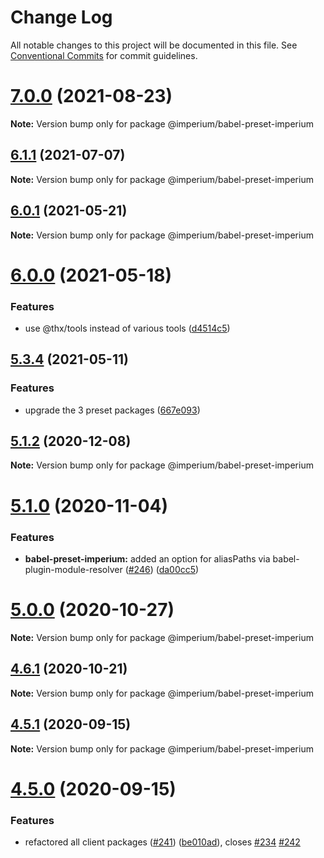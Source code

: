 # Change Log

All notable changes to this project will be documented in this file.
See [Conventional Commits](https://conventionalcommits.org) for commit guidelines.

# [7.0.0](https://github.com/darkadept/imperium/compare/v6.2.1...v7.0.0) (2021-08-23)

**Note:** Version bump only for package @imperium/babel-preset-imperium





## [6.1.1](https://github.com/darkadept/imperium/compare/v6.1.0...v6.1.1) (2021-07-07)

**Note:** Version bump only for package @imperium/babel-preset-imperium





## [6.0.1](https://github.com/darkadept/imperium/compare/v6.0.0...v6.0.1) (2021-05-21)

**Note:** Version bump only for package @imperium/babel-preset-imperium





# [6.0.0](https://github.com/darkadept/imperium/compare/v5.3.4...v6.0.0) (2021-05-18)


### Features

* use @thx/tools instead of various tools ([d4514c5](https://github.com/darkadept/imperium/commit/d4514c5271e80398a5486b44174bca0f1de9ff7e))





## [5.3.4](https://github.com/darkadept/imperium/compare/v5.3.3...v5.3.4) (2021-05-11)


### Features

* upgrade the 3 preset packages ([667e093](https://github.com/darkadept/imperium/commit/667e09336aa97c28184c7795ba16f94802c78735))





## [5.1.2](https://github.com/darkadept/imperium/compare/v5.1.1...v5.1.2) (2020-12-08)

**Note:** Version bump only for package @imperium/babel-preset-imperium





# [5.1.0](https://github.com/darkadept/imperium/compare/v5.0.0...v5.1.0) (2020-11-04)


### Features

* **babel-preset-imperium:** added an option for aliasPaths via babel-plugin-module-resolver ([#246](https://github.com/darkadept/imperium/issues/246)) ([da00cc5](https://github.com/darkadept/imperium/commit/da00cc58014134df5991fe7b62bf470172b27d4b))





# [5.0.0](https://github.com/darkadept/imperium/compare/v4.6.1...v5.0.0) (2020-10-27)

**Note:** Version bump only for package @imperium/babel-preset-imperium





## [4.6.1](https://github.com/darkadept/imperium/compare/v4.6.0...v4.6.1) (2020-10-21)

**Note:** Version bump only for package @imperium/babel-preset-imperium





## [4.5.1](https://github.com/darkadept/imperium/compare/v4.5.0...v4.5.1) (2020-09-15)

**Note:** Version bump only for package @imperium/babel-preset-imperium





# [4.5.0](https://github.com/darkadept/imperium/compare/v4.4.1...v4.5.0) (2020-09-15)


### Features

* refactored all client packages ([#241](https://github.com/darkadept/imperium/issues/241)) ([be010ad](https://github.com/darkadept/imperium/commit/be010ad96e0ddb6f40b189561568df2327025e0e)), closes [#234](https://github.com/darkadept/imperium/issues/234) [#242](https://github.com/darkadept/imperium/issues/242)
